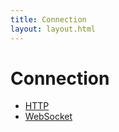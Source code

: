 ```yaml
---
title: Connection
layout: layout.html
---
```


# Connection

- [HTTP](/manual/connection/http)
- [WebSocket](/manual/connection/websocket)
